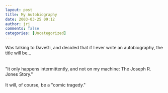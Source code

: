 ```yaml
---
layout: post
title: My Autobiography
date: 2003-03-25 09:12
author: jrj
comments: false
categories: [Uncategorized]
---
```

Was talking to DaveGi, and decided that if I ever write an autobiography, the title will be...   
<br />
<br />"It only happens intermittently, and not on my machine: The Joseph R. Jones Story."
<br />
<br />It will, of course, be a "comic tragedy." 
